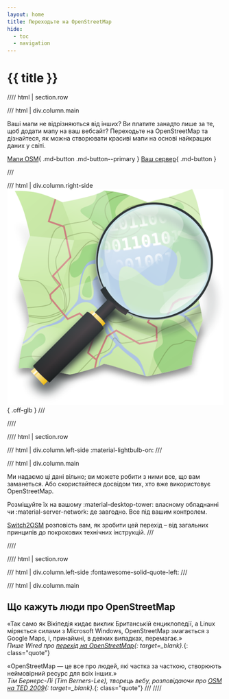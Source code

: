 ```yaml
---
layout: home
title: Переходьте на OpenStreetMap
hide: 
  - toc
  - navigation
---
```


# {{ title }}

//// html | section.row

/// html | div.column.main

Ваші мапи не відрізняються від інших? Ви платите занадто лише за те, щоб додати мапу на ваш вебсайт? Переходьте на OpenStreetMap та дізнайтеся, як можна створювати красиві мапи на основі найкращих даних у світі.

[Мапи OSM](/using-tiles/index.md){ .md-button .md-button--primary } [Ваш сервер](/serving-tiles/index.md){ .md-button }

///

/// html | div.column.right-side
  ![OpenStreetMap icon](assets/img/open-street-map-medium.png){ .off-glb }
///

////

//// html | section.row

/// html | div.column.left-side
:material-lightbulb-on:
///

/// html | div.column.main

Ми надаємо ці дані вільно; ви можете робити з ними все, що вам заманеться. Або скористайтеся досвідом тих, хто вже використовує OpenStreetMap.

Розміщуйте їх на вашому :material-desktop-tower: власному обладнанні чи :material-server-network: де завгодно. Все під вашим контролем.

[Switch2OSM](#) розповість вам, як зробити цей перехід – від загальних принципів до покрокових технічних інструкцій.
///

////

//// html | section.row

/// html | div.column.left-side
:fontawesome-solid-quote-left:
///

/// html | div.column.main

## Що кажуть люди про OpenStreetMap

&laquo;Так само як Вікіпедія кидає виклик Британській енциклопедії, а Linux міряється силами з Microsoft Windows, OpenStreetMap змагається з Google Maps, і, принаймні, в деяких випадках, перемагає.&raquo;<br />
*Пише Wired про [перехід на OpenStreetMap](http://www.wired.com/wiredenterprise/2012/01/openstreetmap-google/){: target=_blank}.*{: class="quote"}

&laquo;OpenStreetMap&nbsp;— це все про людей, які частка за часткою, створюють неймовірний ресурс для всіх інших.&raquo;<br />
*Тім Бернерс-Лі (Tim Berners-Lee), творець вебу, розповідаючи про [OSM на TED 2009](https://www.ted.com/talks/tim_berners_lee_the_next_web/transcript){: target=_blank}.*{: class="quote"}
///
////
